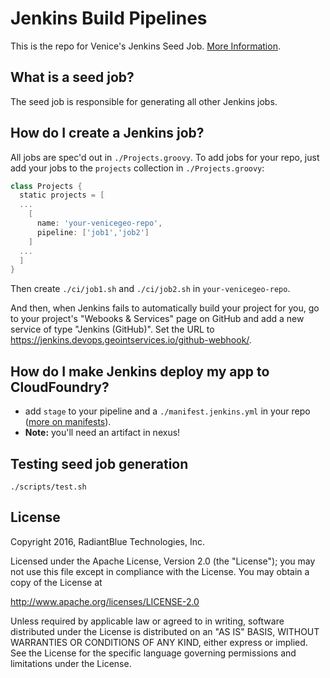 # Jenkins Build Pipelines

This is the repo for Venice's Jenkins Seed Job. [More Information](https://github.com/venicegeo/venice/blob/master/docs/devops.md#jenkins).

## What is a seed job?

The seed job is responsible for generating all other Jenkins jobs.

## How do I create a Jenkins job?

All jobs are spec'd out in `./Projects.groovy`. To add jobs for your repo, just add your jobs to the `projects` collection in `./Projects.groovy`:

```groovy
class Projects {
  static projects = [
  ...
    [
      name: 'your-venicegeo-repo',
      pipeline: ['job1','job2']
    ]
  ...
  ]
}
```

Then create `./ci/job1.sh` and `./ci/job2.sh` in `your-venicegeo-repo`.

And then, when Jenkins fails to automatically build your project for you, go to your project's "Webooks & Services" page on GitHub and add a new service of type "Jenkins (GitHub)". Set the URL to https://jenkins.devops.geointservices.io/github-webhook/.

## How do I make Jenkins deploy my app to CloudFoundry?

- add `stage` to your pipeline and a `./manifest.jenkins.yml` in your repo ([more on manifests](https://docs.cloudfoundry.org/devguide/deploy-apps/manifest.html)).
- **Note:** you'll need an artifact in nexus!

## Testing seed job generation
```
./scripts/test.sh
```

## License

Copyright 2016, RadiantBlue Technologies, Inc.

Licensed under the Apache License, Version 2.0 (the "License");
you may not use this file except in compliance with the License.
You may obtain a copy of the License at

  http://www.apache.org/licenses/LICENSE-2.0

Unless required by applicable law or agreed to in writing, software
distributed under the License is distributed on an "AS IS" BASIS,
WITHOUT WARRANTIES OR CONDITIONS OF ANY KIND, either express or implied.
See the License for the specific language governing permissions and
limitations under the License.

